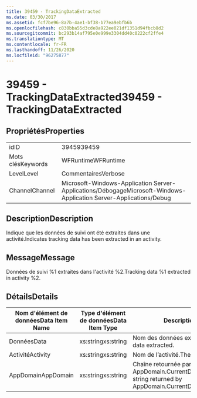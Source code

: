 ```yaml
---
title: 39459 - TrackingDataExtracted
ms.date: 03/30/2017
ms.assetid: fcf7be96-8a7b-4ae1-bf38-b77ea9ebfb6b
ms.openlocfilehash: c830bba55d3cde8a922ee021df1351d94fbcb8d2
ms.sourcegitcommit: bc293b14af795e0e999e3304dd40c0222cf2ffe4
ms.translationtype: MT
ms.contentlocale: fr-FR
ms.lasthandoff: 11/26/2020
ms.locfileid: "96275877"
---
```

# <a name="39459---trackingdataextracted"></a><span data-ttu-id="fd596-102">39459 - TrackingDataExtracted</span><span class="sxs-lookup"><span data-stu-id="fd596-102">39459 - TrackingDataExtracted</span></span>

## <a name="properties"></a><span data-ttu-id="fd596-103">Propriétés</span><span class="sxs-lookup"><span data-stu-id="fd596-103">Properties</span></span>  
  
|||  
|-|-|  
|<span data-ttu-id="fd596-104">id</span><span class="sxs-lookup"><span data-stu-id="fd596-104">ID</span></span>|<span data-ttu-id="fd596-105">39459</span><span class="sxs-lookup"><span data-stu-id="fd596-105">39459</span></span>|  
|<span data-ttu-id="fd596-106">Mots clés</span><span class="sxs-lookup"><span data-stu-id="fd596-106">Keywords</span></span>|<span data-ttu-id="fd596-107">WFRuntime</span><span class="sxs-lookup"><span data-stu-id="fd596-107">WFRuntime</span></span>|  
|<span data-ttu-id="fd596-108">Level</span><span class="sxs-lookup"><span data-stu-id="fd596-108">Level</span></span>|<span data-ttu-id="fd596-109">Commentaires</span><span class="sxs-lookup"><span data-stu-id="fd596-109">Verbose</span></span>|  
|<span data-ttu-id="fd596-110">Channel</span><span class="sxs-lookup"><span data-stu-id="fd596-110">Channel</span></span>|<span data-ttu-id="fd596-111">Microsoft-Windows-Application Server-Applications/Débogage</span><span class="sxs-lookup"><span data-stu-id="fd596-111">Microsoft-Windows-Application Server-Applications/Debug</span></span>|  
  
## <a name="description"></a><span data-ttu-id="fd596-112">Description</span><span class="sxs-lookup"><span data-stu-id="fd596-112">Description</span></span>  

 <span data-ttu-id="fd596-113">Indique que les données de suivi ont été extraites dans une activité.</span><span class="sxs-lookup"><span data-stu-id="fd596-113">Indicates tracking data has been extracted in an activity.</span></span>  
  
## <a name="message"></a><span data-ttu-id="fd596-114">Message</span><span class="sxs-lookup"><span data-stu-id="fd596-114">Message</span></span>  

 <span data-ttu-id="fd596-115">Données de suivi %1 extraites dans l'activité %2.</span><span class="sxs-lookup"><span data-stu-id="fd596-115">Tracking data %1 extracted in activity %2.</span></span>  
  
## <a name="details"></a><span data-ttu-id="fd596-116">Détails</span><span class="sxs-lookup"><span data-stu-id="fd596-116">Details</span></span>  
  
|<span data-ttu-id="fd596-117">Nom d'élément de données</span><span class="sxs-lookup"><span data-stu-id="fd596-117">Data Item Name</span></span>|<span data-ttu-id="fd596-118">Type d'élément de données</span><span class="sxs-lookup"><span data-stu-id="fd596-118">Data Item Type</span></span>|<span data-ttu-id="fd596-119">Description</span><span class="sxs-lookup"><span data-stu-id="fd596-119">Description</span></span>|  
|--------------------|--------------------|-----------------|  
|<span data-ttu-id="fd596-120">Données</span><span class="sxs-lookup"><span data-stu-id="fd596-120">Data</span></span>|<span data-ttu-id="fd596-121">xs:string</span><span class="sxs-lookup"><span data-stu-id="fd596-121">xs:string</span></span>|<span data-ttu-id="fd596-122">Nom des données extraites.</span><span class="sxs-lookup"><span data-stu-id="fd596-122">The name of the data extracted.</span></span>|  
|<span data-ttu-id="fd596-123">Activité</span><span class="sxs-lookup"><span data-stu-id="fd596-123">Activity</span></span>|<span data-ttu-id="fd596-124">xs:string</span><span class="sxs-lookup"><span data-stu-id="fd596-124">xs:string</span></span>|<span data-ttu-id="fd596-125">Nom de l’activité.</span><span class="sxs-lookup"><span data-stu-id="fd596-125">The name of the activity.</span></span>|  
|<span data-ttu-id="fd596-126">AppDomain</span><span class="sxs-lookup"><span data-stu-id="fd596-126">AppDomain</span></span>|<span data-ttu-id="fd596-127">xs:string</span><span class="sxs-lookup"><span data-stu-id="fd596-127">xs:string</span></span>|<span data-ttu-id="fd596-128">Chaîne retournée par AppDomain.CurrentDomain.FriendlyName.</span><span class="sxs-lookup"><span data-stu-id="fd596-128">The string returned by AppDomain.CurrentDomain.FriendlyName.</span></span>|
